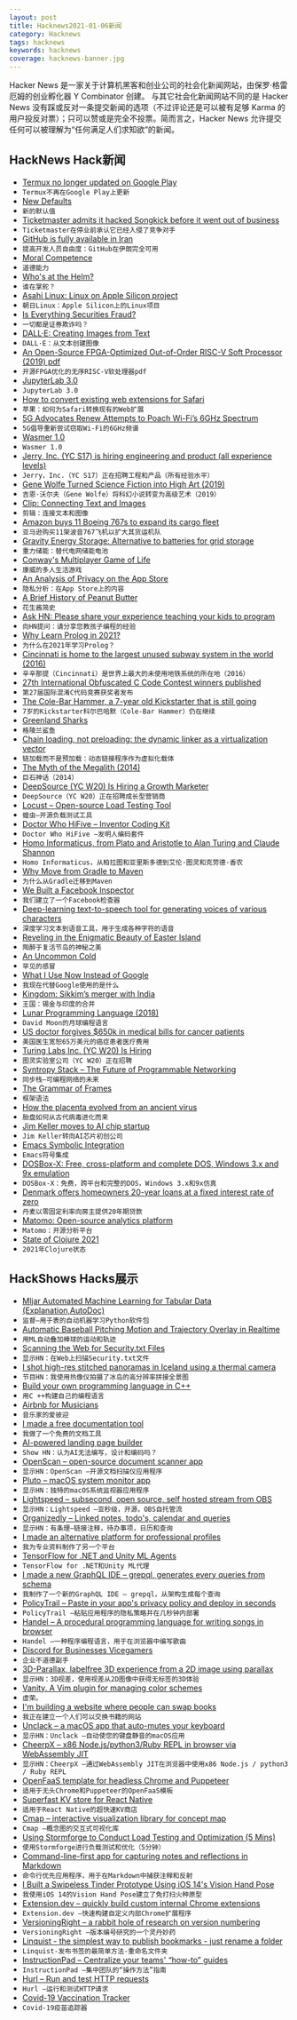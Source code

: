 ```yaml
---
layout: post
title: Hacknews2021-01-06新闻
category: Hacknews
tags: hacknews
keywords: hacknews
coverage: hacknews-banner.jpg
---
```


Hacker News 是一家关于计算机黑客和创业公司的社会化新闻网站，由保罗·格雷厄姆的创业孵化器 Y Combinator 创建。
与其它社会化新闻网站不同的是 Hacker News 没有踩或反对一条提交新闻的选项（不过评论还是可以被有足够 Karma 的用户投反对票）；只可以赞或是完全不投票。简而言之，Hacker News 允许提交任何可以被理解为“任何满足人们求知欲”的新闻。

## HackNews Hack新闻


- [Termux no longer updated on Google Play](https://wiki.termux.com/wiki/Termux_Google_Play)
- `Termux不再在Google Play上更新`
- [New Defaults](https://stratechery.com/2021/new-defaults/)
- `新的默认值`
- [Ticketmaster admits it hacked Songkick before it went out of business](https://arstechnica.com/information-technology/2021/01/ticketmaster-pays-10-million-criminal-fine-for-hacking-a-rival-company/)
- `Ticketmaster在停业前承认它已经入侵了竞争对手`
- [GitHub is fully available in Iran](https://github.blog/2021-01-05-advancing-developer-freedom-github-is-fully-available-in-iran/)
- `提高开发人员自由度：GitHub在伊朗完全可用`
- [Moral Competence](https://evanjconrad.com/posts/moral-competence)
- `道德能力`
- [Who's at the Helm?](https://dlorenc.medium.com/whos-at-the-helm-1101c37bf0f1)
- `谁在掌舵？`
- [Asahi Linux: Linux on Apple Silicon project](https://asahilinux.org/)
- `朝日Linux：Apple Silicon上的Linux项目`
- [Is Everything Securities Fraud?](https://papers.ssrn.com/sol3/papers.cfm?abstract_id=3664132)
- `一切都是证券欺诈吗？`
- [DALL·E: Creating Images from Text](https://openai.com/blog/dall-e/)
- `DALL·E：从文本创建图像`
- [An Open-Source FPGA-Optimized Out-of-Order RISC-V Soft Processor (2019) pdf](http://www.rsg.ci.i.u-tokyo.ac.jp/members/shioya/pdfs/Mashimo-FPT%2719.pdf)
- `开源FPGA优化的无序RISC-V软处理器pdf`
- [JupyterLab 3.0](https://blog.jupyter.org/jupyterlab-3-0-is-out-4f58385e25bb)
- `JupyterLab 3.0`
- [How to convert existing web extensions for Safari](https://developer.apple.com/news/?id=qiz0arxc&utm_source=GiacomoBalli.com&utm_medium=GiacomoBalli.com&utm_campaign=GiacomoBalli.com)
- `苹果：如何为Safari转换现有的Web扩展`
- [5G Advocates Renew Attempts to Poach Wi-Fi’s 6GHz Spectrum](https://www.eetimes.com/5g-advocates-renew-attempts-to-poach-wi-fis-6ghz-spectrum/)
- `5G倡导重新尝试窃取Wi-Fi的6GHz频谱`
- [Wasmer 1.0](https://medium.com/wasmer/wasmer-1-0-3f86ca18c043)
- `Wasmer 1.0`
- [Jerry, Inc. (YC S17) is hiring engineering and product (all experience levels)](https://jerry.ai/careers)
- `Jerry，Inc.（YC S17）正在招聘工程和产品（所有经验水平）`
- [Gene Wolfe Turned Science Fiction into High Art (2019)](https://www.theringer.com/2019/4/25/18515675/gene-wolfe-science-fiction-author)
- `吉恩·沃尔夫（Gene Wolfe）将科幻小说转变为高级艺术（2019）`
- [Clip: Connecting Text and Images](https://openai.com/blog/clip/)
- `剪辑：连接文本和图像`
- [Amazon buys 11 Boeing 767s to expand its cargo fleet](https://www.cbc.ca/news/business/amazon-westjet-1.5861635)
- `亚马逊购买11架波音767飞机以扩大其货运机队`
- [Gravity Energy Storage: Alternative to batteries for grid storage](https://spectrum.ieee.org/energy/batteries-storage/gravity-energy-storage-will-show-its-potential-in-2021)
- `重力储能：替代电网储能电池`
- [Conway's Multiplayer Game of Life](http://lifecompetes.com/)
- `康威的多人生活游戏`
- [An Analysis of Privacy on the App Store](https://hugotunius.se/2021/01/03/an-analysis-of-privacy-on-the-app-store.html)
- `隐私分析：在App Store上的内容`
- [A Brief History of Peanut Butter](https://www.smithsonianmag.com/innovation/brief-history-peanut-butter-180976525/)
- `花生酱简史`
- [Ask HN: Please share your experience teaching your kids to program](item?id=25650224)
- `向HN提问：请分享您教孩子编程的经验`
- [Why Learn Prolog in 2021?](http://dstrohmaier.com/why-learn-prolog-in-2021/)
- `为什么在2021年学习Prolog？`
- [Cincinnati is home to the largest unused subway system in the world (2016)](https://www.atlasobscura.com/articles/cincinnati-built-a-subway-system-100-years-ago-but-never-used-it)
- `辛辛那提（Cincinnati）是世界上最大的未使用地铁系统的所在地（2016）`
- [27th International Obfuscated C Code Contest winners published](https://www.ioccc.org/2020/)
- `第27届国际混淆C代码竞赛获奖者发布`
- [The Cole-Bar Hammer, a 7-year old Kickstarter that is still going](https://www.kickstarter.com/projects/363439631/the-cole-bar-hammer/posts)
- `7岁的Kickstarter科尔巴哈默（Cole-Bar Hammer）仍在继续`
- [Greenland Sharks](https://howtosavetheworld.ca/2020/12/31/several-short-sentences-about-greenland-sharks/)
- `格陵兰鲨鱼`
- [Chain loading, not preloading: the dynamic linker as a virtualization vector](https://www.cs.kent.ac.uk/people/staff/srk21/blog/2021/01/04/#elf-chain-loading)
- `链加载而不是预加载：动态链接程序作为虚拟化载体`
- [The Myth of the Megalith (2014)](https://www.newyorker.com/tech/annals-of-technology/baalbek-myth-megalith)
- `巨石神话（2014）`
- [DeepSource (YC W20) Is Hiring a Growth Marketer](https://deepsource.io/jobs/growth-marketer-in/)
- `DeepSource（YC W20）正在招聘成长型营销商`
- [Locust – Open-source Load Testing Tool](https://locust.io/)
- `蝗虫–开源负载测试工具`
- [Doctor Who HiFive – Inventor Coding Kit](https://www.hifiveinventor.com/)
- `Doctor Who HiFive –发明人编码套件`
- [Homo Informaticus, from Plato and Aristotle to Alan Turing and Claude Shannon](https://philosophynow.org/issues/141/Homo_informaticus)
- `Homo Informaticus，从柏拉图和亚里斯多德到艾伦·图灵和克劳德·香农`
- [Why Move from Gradle to Maven](https://blog.astradot.com/why-we-moved-from-gradle-to-maven/)
- `为什么从Gradle迁移到Maven`
- [We Built a Facebook Inspector](https://themarkup.org/citizen-browser/2021/01/05/how-we-built-a-facebook-inspector)
- `我们建立了一个Facebook检查器`
- [Deep-learning text-to-speech tool for generating voices of various characters](https://15.ai/)
- `深度学习文本到语音工具，用于生成各种字符的语音`
- [Reveling in the Enigmatic Beauty of Easter Island](https://www.nytimes.com/2020/04/27/travel/easter-island.html)
- `陶醉于复活节岛的神秘之美`
- [An Uncommon Cold](https://www.ncbi.nlm.nih.gov/pmc/articles/PMC7252012/)
- `罕见的感冒`
- [What I Use Now Instead of Google](https://kiramclean.com/blog/what-i-use-now-instead-of-google/)
- `我现在代替Google使用的是什么`
- [Kingdom: Sikkim’s merger with India](https://fiftytwo.in/story/kingdom/)
- `王国：锡金与印度的合并`
- [Lunar Programming Language (2018)](http://users.rcn.com/david-moon/Lunar/)
- `David Moon的月球编程语言`
- [US doctor forgives $650k in medical bills for cancer patients](https://www.bbc.com/news/world-us-canada-55544496)
- `美国医生宽恕65万美元的癌症患者医疗费用`
- [Turing Labs Inc. (YC W20) Is Hiring](https://www.workatastartup.com/jobs/21272)
- `图灵实验室公司（YC W20）正在招聘`
- [Syntropy Stack – The Future of Programmable Networking](https://www.syntropystack.com/)
- `同步栈–可编程网络的未来`
- [The Grammar of Frames](https://www.thegrammarof.com/)
- `框架语法`
- [How the placenta evolved from an ancient virus](https://whyy.org/segments/the-placenta-went-viral-and-protomammals-were-born/)
- `胎盘如何从古代病毒进化而来`
- [Jim Keller moves to AI chip startup](https://www.reuters.com/article/tenstorrent-tech/moves-former-intel-tesla-chip-exec-jim-keller-joins-artificial-intelligence-startup-idUSL1N2JG2I6)
- `Jim Keller转向AI芯片初创公司`
- [Emacs Symbolic Integration](https://www.gnu.org/software/emacs/manual/html_node/calc/Integration.html)
- `Emacs符号集成`
- [DOSBox-X: Free, cross-platform and complete DOS, Windows 3.x and 9x emulation](https://dosbox-x.com/)
- `DOSBox-X：免费，跨平台和完整的DOS，Windows 3.x和9x仿真`
- [Denmark offers homeowners 20-year loans at a fixed interest rate of zero](https://www.smh.com.au/business/banking-and-finance/denmark-offers-homeowners-20-year-loans-at-a-fixed-interest-rate-of-zero-20210106-p56rzj.html)
- `丹麦以零固定利率向房主提供20年期贷款`
- [Matomo: Open-source analytics platform](https://github.com/matomo-org/matomo)
- `Matomo：开源分析平台`
- [State of Clojure 2021](item?id=25656075)
- `2021年Clojure状态`


## HackShows Hacks展示

- [ Mljar Automated Machine Learning for Tabular Data (Explanation,AutoDoc)](https://github.com/mljar/mljar-supervised)
- `监督–用于表的自动机器学习Python软件包`
- [ Automatic Baseball Pitching Motion and Trajectory Overlay in Realtime](https://github.com/chonyy/ML-auto-baseball-pitching-overlay)
- `用ML自动叠加棒球的运动和轨迹`
- [ Scanning the Web for Security.txt Files](https://github.com/62726164/a-survey-of-security-dot-txt)
- `显示HN：在Web上扫描Security.txt文件`
- [ I shot high-res stitched panoramas in Iceland using a thermal camera](https://petapixel.com/2019/07/13/shooting-high-res-thermal-photos-of-iceland-to-show-nature-at-work/?q=5)
- `节目HN：我使用热像仪拍摄了冰岛的高分辨率拼接全景图`
- [ Build your own programming language in C++](https://github.com/codr7/alang)
- `用C ++构建自己的编程语言`
- [ Airbnb for Musicians](https://noisycamp.com)
- `音乐家的爱彼迎`
- [ I made a free documentation tool](https://sidepage.co)
- `我做了一个免费的文档工具`
- [ AI-powered landing page builder](https://headlime.com/features/landing-page)
- `Show HN：认为AI无法编写，设计和编码吗？`
- [ OpenScan – open-source document scanner app](https://github.com/Ethereal-Developers-Inc/OpenScan)
- `显示HN：OpenScan –开源文档扫描仪应用程序`
- [ Pluto – macOS system monitor app](https://apps.apple.com/us/app/pluto-hud/id1544577573?mt=12)
- `显示HN：独特的macOS系统监视器应用程序`
- [ Lightspeed – subsecond, open source, self hosted stream from OBS](https://github.com/GRVYDEV/Project-Lightspeed)
- `显示HN：Lightspeed –亚秒级，开源，OBS自托管流`
- [ Organizedly – Linked notes, todo's, calendar and queries](https://organizedly.io)
- `显示HN：有条理–链接注释，待办事项，日历和查询`
- [ I made an alternative platform for professional profiles](https://read.cv)
- `我为专业资料制作了另一个平台`
- [ TensorFlow for .NET and Unity ML Agents](https://losttech.software/gradient.html)
- `TensorFlow for .NET和Unity ML代理`
- [ I made a new GraphQL IDE – grepql, generates every queries from schema](https://grepql.netlify.app/)
- `我制作了一个新的GraphQL IDE – grepql，从架构生成每个查询`
- [ PolicyTrail – Paste in your app's privacy policy and deploy in seconds](https://policytrail.com/)
- `PolicyTrail –粘贴应用程序的隐私策略并在几秒钟内部署`
- [ Handel – A procedural programming language for writing songs in browser](https://handel-pl.github.io)
- `Handel –一种程序编程语言，用于在浏览器中编写歌曲`
- [ Discord for Businesses Vicegamers](https://tappy.so/?ref=reddit)
- `企业不道德副手`
- [ 3D-Parallax, labelfree 3D experience from a 2D image using parallax](https://github.com/VincentLefevre/3D-parallax)
- `显示HN：3D视差，使用视差从2D图像中获得无标签的3D体验`
- [ Vanity. A Vim plugin for managing color schemes](https://github.com/whatever555/vanity)
- `虚荣。`
- [ I'm building a website where people can swap books](Https://swapiverse.com/)
- `我正在建立一个人们可以交换书籍的网站`
- [ Unclack – a macOS app that auto-mutes your keyboard](https://unclack.app)
- `显示HN：Unclack –自动使您的键盘静音的macOS应用`
- [ CheerpX – x86 Node.js/python3/Ruby REPL in browser via WebAssembly JIT](https://repl.leaningtech.com/)
- `显示HN：CheerpX –通过WebAssembly JIT在浏览器中使用x86 Node.js / python3 / Ruby REPL`
- [ OpenFaaS template for headless Chrome and Puppeteer](https://github.com/alexellis/openfaas-puppeteer-template)
- `适用于无头Chrome和Puppeteer的OpenFaaS模板`
- [ Superfast KV store for React Native](https://github.com/greentriangle/react-native-leveldb)
- `适用于React Native的超快速KV商店`
- [ Cmap – interactive visualization library for concept map](https://github.com/ionstage/cmap)
- `Cmap –概念图的交互式可视化库`
- [ Using Stormforge to Conduct Load Testing and Optimization (5 Mins)](https://www.youtube.com/watch?v=PrnrUasqHVA&feature=youtu.be)
- `使用Stormforge进行负载测试和优化（5分钟）`
- [ Command-line-first app for capturing notes and reflections in Markdown](https://github.com/automoto/devlog)
- `命令行优先应用程序，用于在Markdown中捕获注释和反射`
- [ I Built a Swipeless Tinder Prototype Using iOS 14's Vision Hand Pose](https://github.com/anupamchugh/iOS14VisionHandPose)
- `我使用iOS 14的Vision Hand Pose建立了免打扫火种原型`
- [ Extension.dev – quickly build custom internal Chrome extensions](https://extension.dev/)
- `Extension.dev –快速构建自定义内部Chrome扩展程序`
- [ VersioningRight – a rabbit hole of research on version numbering](https://versioningright.com)
- `VersioningRight –版本编号研究的一个灵丹妙药`
- [ Linquist - the simplest way to publish bookmarks - just rename a folder](https://linquist.app/)
- `Linquist-发布书签的最简单方法-重命名文件夹`
- [ InstructionPad – Centralize your teams' “how-to” guides](https://www.instructionpad.com)
- `InstructionPad –集中团队的“操作方法”指南`
- [ Hurl – Run and test HTTP requests](https://hurl.dev)
- `Hurl –运行和测试HTTP请求`
- [ Covid-19 Vaccination Tracker](https://covid19vaccinationtracker.com)
- `Covid-19疫苗追踪器`

